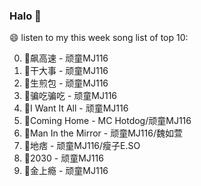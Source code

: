 

### Halo 👋

😄 listen to my this week song list of top 10:

0. 🌈飙高速 - 顽童MJ116
1. 🌈干大事  - 顽童MJ116
2. 🌈生煎包 - 顽童MJ116
3. 🌈骗吃骗吃 - 顽童MJ116
4. 🌈I Want It All - 顽童MJ116
5. 🌈Coming Home - MC Hotdog/顽童MJ116
6. 🌈Man In the Mirror   - 顽童MJ116/魏如萱
7. 🌈地痞 - 顽童MJ116/瘦子E.SO
8. 🌈2030 - 顽童MJ116
9. 🌈金上瘾 - 顽童MJ116

